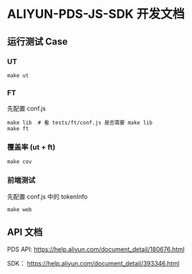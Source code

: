 # ALIYUN-PDS-JS-SDK 开发文档

## 运行测试 Case

### UT

```
make ut
```

### FT

先配置 conf.js
```
make lib  # 看 tests/ft/conf.js 是否需要 make lib
make ft
```

### 覆盖率 (ut + ft)

```
make cov
```

### 前端测试

先配置 conf.js 中的 tokenInfo
```
make web
```


## API 文档

PDS API: https://help.aliyun.com/document_detail/180676.html

SDK： https://help.aliyun.com/document_detail/393346.html
